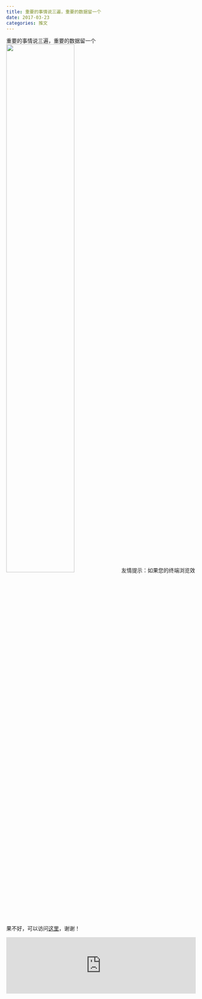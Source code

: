 ```yaml
---
title: 重要的事情说三遍，重要的数据留一个
date: 2017-03-23
categories: 推文
---
```

重要的事情说三遍，重要的数据留一个
<img src="http://mmbiz.qpic.cn/mmbiz_jpg/ACviaWTBFxhaeNCkHRWSHVCmOMo4K97AC4cXhIxHkjD3kWjqalLuTlwWEuWomslVbLY2z5kQfSJFQ7WK8baJ0Mw/0?wx_fmt=jpeg" style="width: 60%; height: auto;"/><!--more-->
友情提示：如果您的终端浏览效果不好，可以访问[这里](https://stata-club.github.io/stata_article/2017-03-23.html)，谢谢！
<iframe src="https://stata-club.github.io/stata_article/2017-03-23.html" id="iframepage" frameborder="0" scrolling="no" marginheight="0" marginwidth="0" width="100%" onLoad="iFrameHeight()"></iframe>
<script type="text/javascript" language="javascript">
function iFrameHeight() {
var ifm= document.getElementById("iframepage");
var subWeb = document.frames ? document.frames["iframepage"].document : ifm.contentDocument;   
if(ifm != null && subWeb != null) {
 ifm.height = subWeb.body.scrollHeight;
} 
} 
</script> 
